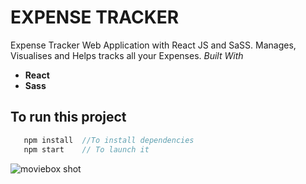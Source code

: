# EXPENSE TRACKER
Expense Tracker Web Application with React JS and SaSS. Manages, Visualises and Helps tracks all your Expenses.
*Built With*
- **React**
- **Sass**


## To run this project

```javascript
   npm install  //To install dependencies
   npm start    // To launch it
```

![moviebox shot](https://github.com/techy-savant/HNG-MOVIEBOX-PROJECT/assets/108519575/fd0c0099-c613-4251-b2ab-fdb3d5298396)
